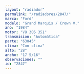```yaml
---
layout: "radiador"
permalink: "/radiadores/2847/"
marca: "Ford"
modelo: "Grand Marquis / Crown V."
ano: "1984"
motor: "V8 305 351"
transmision: "Automática"
parte: "63045"
clima: "Con clima"
alto: "28"
ancho: "17 5/16"
observaciones: ""
id: "2847"
---
```



